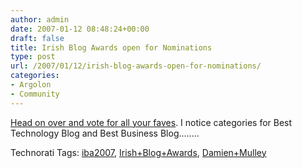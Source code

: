 ```yaml
---
author: admin
date: 2007-01-12 08:48:24+00:00
draft: false
title: Irish Blog Awards open for Nominations
type: post
url: /2007/01/12/irish-blog-awards-open-for-nominations/
categories:
- Argolon
- Community
---
```


[Head on over and vote for all your faves](http://awards.ie/nominations/). I notice categories for Best Technology Blog and Best Business Blog........

Technorati Tags: [iba2007](http://www.technorati.com/tags/iba2007), [Irish+Blog+Awards](http://www.technorati.com/tags/Irish+Blog+Awards), [Damien+Mulley](http://www.technorati.com/tags/Damien+Mulley)
